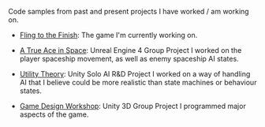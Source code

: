Code samples from past and present projects I have worked / am working on.

- [Fling to the Finish](Fling%20to%20the%20Finish%20(Current%20Project)): The game I'm currently working on.

- [A True Ace in Space]("_A%20True%20Ace%20in%20Space"): Unreal Engine 4 Group Project
I worked on the player spaceship movement, as well as enemy spaceship AI states.

- [Utility Theory]("_Utility%20Theory"): Unity Solo AI R&D Project
I worked on a way of handling AI that I believe could be more realistic than state machines or behaviour states.

- [Game Design Workshop]("_Game%20Design%20Workshop%20Project"): Unity 3D Group Project
I programmed major aspects of the game.
